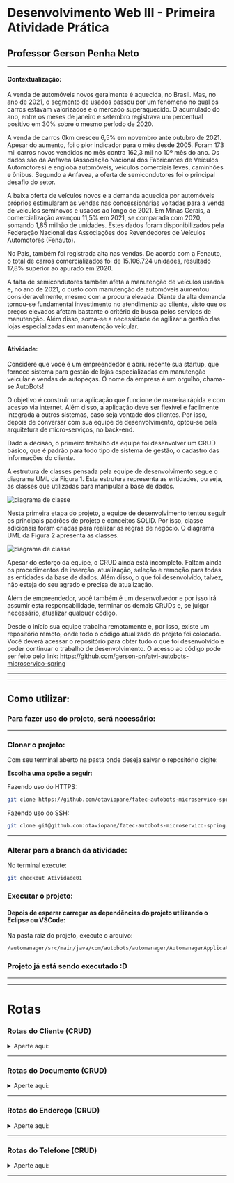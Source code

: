 # **Desenvolvimento Web III - Primeira Atividade Prática**
## **Professor Gerson Penha Neto**
---
#### **Contextualização:**
A venda de automóveis novos geralmente é aquecida, no Brasil. Mas, no ano de 2021, o segmento de usados passou por um fenômeno no qual os carros estavam valorizados e o mercado superaquecido. O acumulado do ano, entre os meses de janeiro e setembro registrava um percentual positivo em 30% sobre o mesmo período de 2020.

A venda de carros 0km cresceu 6,5% em novembro ante outubro de 2021. Apesar do aumento, foi o pior indicador para o mês desde 2005. Foram 173 mil carros novos vendidos no mês contra 162,3 mil no 10º mês do ano. Os dados são da Anfavea (Associação Nacional dos Fabricantes de Veículos Automotores) e engloba automóveis, veículos comerciais leves, caminhões e ônibus. Segundo a Anfavea, a oferta de semicondutores foi o principal desafio do setor.

A baixa oferta de veículos novos e a demanda aquecida por automóveis próprios estimularam as vendas nas concessionárias voltadas para a venda de veículos seminovos e usados ao longo de 2021. Em Minas Gerais, a comercialização avançou 11,5% em 2021, se comparada com 2020, somando 1,85 milhão de unidades. Estes dados foram disponibilizados pela Federação Nacional das Associações dos Revendedores de Veículos Automotores (Fenauto).

No País, também foi registrada alta nas vendas. De acordo com a Fenauto, o total de carros comercializados foi de 15.106.724 unidades, resultado 17,8% superior ao apurado em 2020.

A falta de semicondutores também afeta a manutenção de veículos usados e, no ano de 2021, o custo com manutenção de automóveis aumentou consideravelmente, mesmo com a procura elevada. Diante da alta demanda tornou-se fundamental investimento no atendimento ao cliente, visto que os preços elevados afetam bastante o critério de busca pelos serviços de manutenção. Além disso, soma-se a necessidade de agilizar a gestão das lojas especializadas em manutenção veicular.

---
#### **Atividade:**
Considere que você é um empreendedor e abriu recente sua startup, que fornece sistema para gestão de lojas especializadas em manutenção veicular e vendas de autopeças. O nome da empresa é um orgulho, chama-se AutoBots!

O objetivo é construir uma aplicação que funcione de maneira rápida e com acesso via internet. Além disso, a aplicação deve ser flexível e facilmente integrada a outros sistemas, caso seja vontade dos clientes. Por isso, depois de conversar com sua equipe de desenvolvimento, optou-se pela arquitetura de micro-serviços, no back-end.

Dado a decisão, o primeiro trabalho da equipe foi desenvolver um CRUD básico, que é padrão para todo tipo de sistema de gestão, o cadastro das informações do cliente.

A estrutura de classes pensada pela equipe de desenvolvimento segue o diagrama UML da Figura 1. Esta estrutura representa as entidades, ou seja, as classes que utilizadas para manipular a base de dados.

![diagrama de classe](https://user-images.githubusercontent.com/58819253/174506049-d1cd409d-efef-491f-b4a1-49e5076b072e.png)

Nesta primeira etapa do projeto, a equipe de desenvolvimento tentou seguir os principais padrões de projeto e conceitos SOLID. Por isso, classe adicionais foram criadas para realizar as regras de negócio. O diagrama UML da Figura 2 apresenta as classes.

![diagrama de classe](https://user-images.githubusercontent.com/58819253/174506063-a377f906-426e-4cd6-9628-d1b6a1280f8b.png)

Apesar do esforço da equipe, o CRUD ainda está incompleto. Faltam ainda os procedimentos de inserção, atualização, seleção e remoção para todas as entidades da base de dados. Além disso, o que foi desenvolvido, talvez, não esteja do seu agrado e precisa de atualização.

Além de empreendedor, você também é um desenvolvedor e por isso irá assumir esta responsabilidade, terminar os demais CRUDs e, se julgar necessário, atualizar qualquer código.

Desde o início sua equipe trabalha remotamente e, por isso, existe um repositório remoto, onde todo o código atualizado do projeto foi colocado. Você deverá acessar o repositório para obter tudo o que foi desenvolvido e poder continuar o trabalho de desenvolvimento. O acesso ao código pode ser feito pelo link: https://github.com/gerson-pn/atvi-autobots-microservico-spring


------
------

## Como utilizar:

### Para fazer uso do projeto, será necessário:

------

### Clonar o projeto:

Com seu terminal aberto na pasta onde deseja salvar o repositório digite:

**Escolha uma opção a seguir:**

Fazendo uso do HTTPS:
```bash
git clone https://github.com/otaviopane/fatec-autobots-microservico-spring.git
```
Fazendo uso do SSH:
```bash
git clone git@github.com:otaviopane/fatec-autobots-microservico-spring.git
```

------

### Alterar para a branch da atividade:
No terminal execute:
```bash
git checkout Atividade01
```

### Executar o projeto:
#### Depois de esperar carregar as dependências do projeto utilizando o Eclipse ou VSCode:
Na pasta raiz do projeto, execute o arquivo:
```bash
/automanager/src/main/java/com/autobots/automanager/AutomanagerApplication.java
```


### Projeto já está sendo executado :D

---
---
# Rotas
###  Rotas do Cliente (CRUD)

<details>
    <summary> Aperte aqui:</summary>
<br>

| Tipo                                              | Descrição                          | Rota                                     |
| :-----------------------------------------------: | :--------------------------------- | :--------------------------------------- |
| [![](https://img.shields.io/badge/-GET-purple)]() | Listagem dos clientes              | `http://localhost:8080/cliente/clientes` | 
| [![](https://img.shields.io/badge/-GET-purple)]() | Listar dados de um cliente         | `http://localhost:8080/cliente/{id}`     |
| [![](https://img.shields.io/badge/-PUT-orange)]() | Cadastro de um cliente             | `http://localhost:8080/cliente/cadastro` |
| [![](https://img.shields.io/badge/-DELETE-red)]() | Exclusão de um cliente             | `http://localhost:8080/cliente/excluir`  |

</details>

---

###  Rotas do Documento (CRUD)

<details>
    <summary> Aperte aqui:</summary>
<br>

| Tipo                                              | Descrição                   | Rota                                                  |
| :-----------------------------------------------: | :-------------------------- | :---------------------------------------------------- |
| [![](https://img.shields.io/badge/-GET-purple)]() | Listagem dos documentos     | `http://localhost:8080/documento/documentos`          | 
| [![](https://img.shields.io/badge/-GET-purple)]() | Listar dados de um document | `http://localhost:8080/documento/{id}`                |
| [![](https://img.shields.io/badge/-PUT-orange)]() | Cadastro de um documento    | `http://localhost:8080/documento/cadastro`            |
| [![](https://img.shields.io/badge/-DELETE-red)]() | Exclusão de um documento    | `http://localhost:8080/documento/excluir/{clienteId}/{documentoId}`|

</details>

---

###  Rotas do Endereço (CRUD)

<details>
    <summary> Aperte aqui:</summary>
<br>

| Tipo                                              | Descrição                        | Rota                                      |
| :-----------------------------------------------: | :------------------------------- | :---------------------------------------- |
| [![](https://img.shields.io/badge/-GET-purple)]() | Listagem dos enderecos           | `http://localhost:8080/endereco/enderecos`| 
| [![](https://img.shields.io/badge/-GET-purple)]() | Listar dados de um endereco      | `http://localhost:8080/endereco/{id}`     |
| [![](https://img.shields.io/badge/-PUT-orange)]() | Atualizar dados de um endereco   | `http://localhost:8080/endereco/alterar`  |
| [![](https://img.shields.io/badge/-DELETE-red)]() | Exclusão de um endereco          | `http://localhost:8080/endereco/excluir`  |

</details>

---

###  Rotas do Telefone (CRUD)

<details>
    <summary> Aperte aqui:</summary>
<br>

| Tipo                                              | Descrição                   | Rota                                                             |
| :-----------------------------------------------: | :-------------------------- | :--------------------------------------------------------------- |
| [![](https://img.shields.io/badge/-GET-purple)]() | Listagem dos telefones      | `http://localhost:8080/telefone/telefones`                       | 
| [![](https://img.shields.io/badge/-GET-purple)]() | Listar dados de um telefone | `http://localhost:8080/telefone/{id}`                            |
| [![](https://img.shields.io/badge/-PUT-orange)]() | Cadastro de um telefone     | `http://localhost:8080/telefone/cadastro`                        |
| [![](https://img.shields.io/badge/-DELETE-red)]() | Exclusão de um telefone     | `http://localhost:8080/telefone/excluir/{clienteId}/{telefoneId}`|

</details>

---